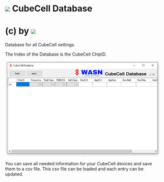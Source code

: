 # <img src="https://github.com/wasn-eu/CubeCell_Getting_Started/raw/master/images/wasn_logo.png" width=150> CubeCell Database
# (c) by <img src="https://github.com/wasn-eu/CubeCell_Getting_Started/raw/master/images/wasn_logo.png" width=70>


Database for all CubeCell settings.

The Index of the Database is the CubeCell ChipID.

<center>
<img src="https://github.com/wasn-eu/CubeCell_Database/raw/master/images/software.PNG" width=500>
</center>

You can save all needed information for your CubeCell devices and save them to a csv file.
This csv file can be loaded and each entry can be updated.
